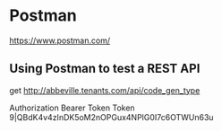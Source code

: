 # Postman

https://www.postman.com/

## Using Postman to test a REST API

get http://abbeville.tenants.com/api/code_gen_type

Authorization
    Bearer Token
        Token 9|QBdK4v4zInDK5oM2nOPGux4NPlG0I7c6OTWUn63u

    
